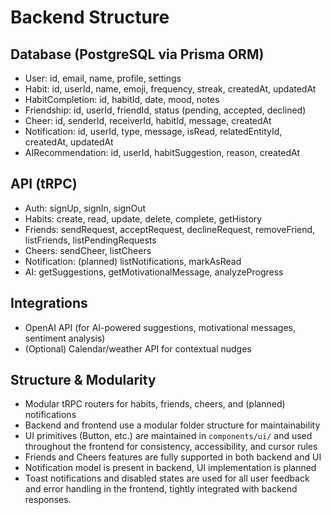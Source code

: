 # Backend Structure

## Database (PostgreSQL via Prisma ORM)

- User: id, email, name, profile, settings
- Habit: id, userId, name, emoji, frequency, streak, createdAt, updatedAt
- HabitCompletion: id, habitId, date, mood, notes
- Friendship: id, userId, friendId, status (pending, accepted, declined)
- Cheer: id, senderId, receiverId, habitId, message, createdAt
- Notification: id, userId, type, message, isRead, relatedEntityId, createdAt, updatedAt
- AIRecommendation: id, userId, habitSuggestion, reason, createdAt

## API (tRPC)

- Auth: signUp, signIn, signOut
- Habits: create, read, update, delete, complete, getHistory
- Friends: sendRequest, acceptRequest, declineRequest, removeFriend, listFriends, listPendingRequests
- Cheers: sendCheer, listCheers
- Notification: (planned) listNotifications, markAsRead
- AI: getSuggestions, getMotivationalMessage, analyzeProgress

## Integrations

- OpenAI API (for AI-powered suggestions, motivational messages, sentiment analysis)
- (Optional) Calendar/weather API for contextual nudges

## Structure & Modularity

- Modular tRPC routers for habits, friends, cheers, and (planned) notifications
- Backend and frontend use a modular folder structure for maintainability
- UI primitives (Button, etc.) are maintained in `components/ui/` and used throughout the frontend for consistency, accessibility, and cursor rules
- Friends and Cheers features are fully supported in both backend and UI
- Notification model is present in backend, UI implementation is planned
- Toast notifications and disabled states are used for all user feedback and error handling in the frontend, tightly integrated with backend responses.
